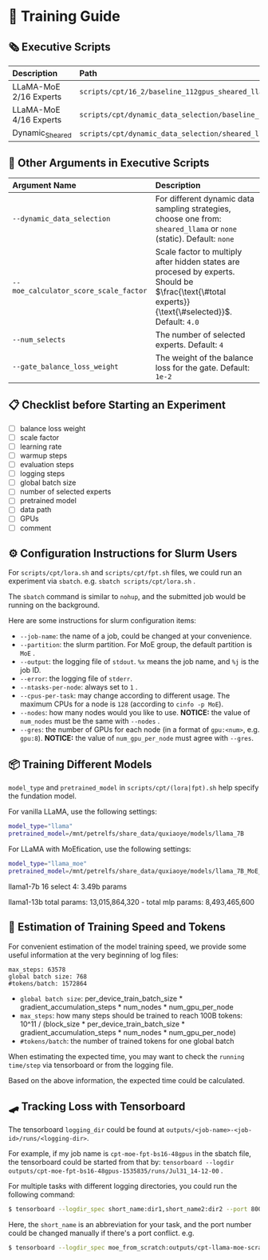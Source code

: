 # 🚅 Training Guide

## 🗞️ Executive Scripts

| Description               | Path                                                                                   |
| :------------------------ | :------------------------------------------------------------------------------------- |
| LLaMA-MoE 2/16 Experts    | `scripts/cpt/16_2/baseline_112gpus_sheared_llama_portion_fluency_sf8.sh`               |
| LLaMA-MoE 4/16 Experts    | `scripts/cpt/dynamic_data_selection/baseline_112gpus_sheared_llama_portion_fluency.sh` |
| Dynamic<sub>Sheared</sub> | `scripts/cpt/dynamic_data_selection/sheared_llama_112gpus.sh`                          |

## 🌴 Other Arguments in Executive Scripts

| Argument Name                         | Description                                                                                                                                        |
| :------------------------------------ | :------------------------------------------------------------------------------------------------------------------------------------------------- |
| `--dynamic_data_selection`            | For different dynamic data sampling strategies, choose one from: `sheared_llama` or `none` (static). Default: `none`                               |
| `--moe_calculator_score_scale_factor` | Scale factor to multiply after hidden states are procesed by experts. Should be $\frac{\text{\#total experts}}{\text{\#selected}}$. Default: `4.0` |
| `--num_selects`                       | The number of selected experts. Default: `4`                                                                                                       |
| `--gate_balance_loss_weight`          | The weight of the balance loss for the gate. Default: `1e-2`                                                                                       |

## 📋 Checklist before Starting an Experiment

- [ ] balance loss weight
- [ ] scale factor
- [ ] learning rate
- [ ] warmup steps
- [ ] evaluation steps
- [ ] logging steps
- [ ] global batch size
- [ ] number of selected experts
- [ ] pretrained model
- [ ] data path
- [ ] GPUs
- [ ] comment

## ⚙️ Configuration Instructions for Slurm Users

For `scripts/cpt/lora.sh` and `scripts/cpt/fpt.sh` files, we could run an experiment via `sbatch`. e.g. `sbatch scripts/cpt/lora.sh` .

The `sbatch` command is similar to `nohup`, and the submitted job would be running on the background.

Here are some instructions for slurm configuration items:
- `--job-name`: the name of a job, could be changed at your convenience.
- `--partition`: the slurm partition. For MoE group, the default partition is `MoE` .
- `--output`: the logging file of `stdout`. `%x` means the job name, and `%j` is the job ID.
- `--error`: the logging file of `stderr`.
- `--ntasks-per-node`: always set to `1` .
- `--cpus-per-task`: may change according to different usage. The maximum CPUs for a node is `128` (according to `cinfo -p MoE`).
- `--nodes`: how many nodes would you like to use. **NOTICE:** the value of `num_nodes` must be the same with `--nodes` .
- `--gres`: the number of GPUs for each node (in a format of `gpu:<num>`, e.g. `gpu:8`). **NOTICE:** the value of `num_gpu_per_node` must agree with `--gres`.

## 📦 Training Different Models

`model_type` and `pretrained_model` in `scripts/cpt/(lora|fpt).sh` help specify the fundation model.

For vanilla LLaMA, use the following settings:
```bash
model_type="llama"
pretrained_model=/mnt/petrelfs/share_data/quxiaoye/models/llama_7B
```

For LLaMA with MoEfication, use the following settings:
```bash
model_type="llama_moe"
pretrained_model=/mnt/petrelfs/share_data/quxiaoye/models/llama_7B_MoE_16Select4-l2_norm
```

llama1-7b 16 select 4: 3.49b params

llama1-13b total params: 13,015,864,320 - total mlp params:  8,493,465,600

## 🧮 Estimation of Training Speed and Tokens

For convenient estimation of the model training speed, we provide some useful information at the very beginning of log files:

```log
max_steps: 63578
global batch size: 768
#tokens/batch: 1572864
```

- `global batch size`: per_device_train_batch_size * gradient_accumulation_steps * num_nodes * num_gpu_per_node
- `max_steps`: how many steps should be trained to reach 100B tokens: 10^11 / (block_size * per_device_train_batch_size * gradient_accumulation_steps * num_nodes * num_gpu_per_node)
- `#tokens/batch`: the number of trained tokens for one global batch

When estimating the expected time, you may want to check the `running time/step` via tensorboard or from the logging file.

Based on the above information, the expected time could be calculated.

## 🛹 Tracking Loss with Tensorboard

The tensorboard `logging_dir` could be found at `outputs/<job-name>-<job-id>/runs/<logging-dir>`.

For example, if my job name is `cpt-moe-fpt-bs16-48gpus` in the sbatch file, the tensorboard could be started from that by: `tensorboard --logdir outputs/cpt-moe-fpt-bs16-48gpus-1535835/runs/Jul31_14-12-00` .

For multiple tasks with different logging directories, you could run the following command:

```bash
$ tensorboard --logdir_spec short_name:dir1,short_name2:dir2 --port 8001
```

Here, the `short_name` is an abbreviation for your task, and the port number could be changed manually if there's a port conflict. e.g.

```bash
$ tensorboard --logdir_spec moe_from_scratch:outputs/cpt-llama-moe-scratch-lora-bs16-1476932/runs/Jul26_21-53-42,moe_lora:outputs/cpt-llama-lora-bs16-1476918/runs/Jul26_21-31-09 --port 8001
```
